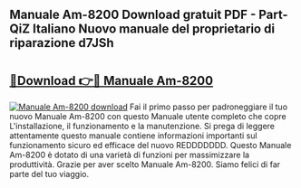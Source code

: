 ## Manuale Am-8200 Download gratuit PDF - Part-QiZ Italiano Nuovo manuale del proprietario di riparazione d7JSh

# <h2><a href="http://dffiw23.blite.top/?on=Manuale+Am-8200">🔗Download 👉🔴 Manuale Am-8200</a></h2>

[![Manuale Am-8200 download](https://i.imgur.com/lujVjoI.png)](http://dffiw23.blite.top/?on=Manuale+Am-8200)
Fai il primo passo per padroneggiare il tuo nuovo Manuale Am-8200 con questo Manuale utente completo che copre L'installazione, il funzionamento e la manutenzione. Si prega di leggere attentamente questo manuale contiene informazioni importanti sul funzionamento sicuro ed efficace del nuovo REDDDDDDD. Questo Manuale Am-8200 è dotato di una varietà di funzioni per massimizzare la produttività. Grazie per aver scelto Manuale Am-8200. Siamo felici di far parte del tuo viaggio.
